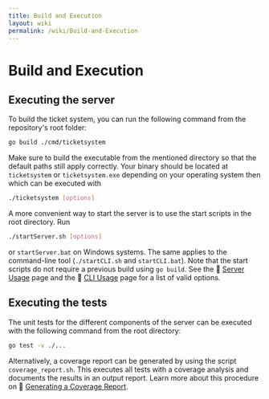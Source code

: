 ```yaml
---
title: Build and Execution
layout: wiki
permalink: /wiki/Build-and-Execution
---
```


# Build and Execution

## Executing the server

To build the ticket system, you can run the following command from the
repository's root folder:

```bash
go build ./cmd/ticketsystem
```

Make sure to build the executable from the mentioned directory so that
the default paths still apply correctly. Your binary should be located
at `ticketsystem` or `ticketsystem.exe` depending on your operating
system then which can be executed with

```bash
./ticketsystem [options]
```

A more convenient way to start the server is to use the start scripts
in the root directory. Run

```bash
./startServer.sh [options]
```

or `startServer.bat` on Windows systems. The same applies to the
command-line tool (`./startCLI.sh` and `startCLI.bat`). Note that
the start scripts do not require a previous build using `go build`.
See the :book: [Server Usage](Server-Usage.md) page and the
:book: [CLI Usage](CLI-Usage.md) page for a list of valid options.

## Executing the tests

The unit tests for the different components of the server can be executed
with the following command from the root directory:

```bash
go test -v ./...
```

Alternatively, a coverage report can be generated by using the script
`coverage_report.sh`. This executes all tests with a coverage analysis
and documents the results in an output report. Learn more about this
procedure on :book: [Generating a Coverage Report](Generating-a-Coverage-Report.md).

